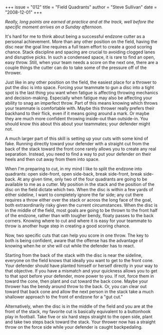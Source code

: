 +++
issue = "012"
title = "Field Quadrants"
author = "Steve Sullivan"
date = "2008-12-01"
+++

_Really, long points are earned at practice and at the track, well before the
specific moment arrives on a Sunday afternoon._  
  
It's hard for me to think about being a successful endzone cutter as a
personal achievement. More than any other position on the field, having the
disc near the goal line requires a full team effort to create a good scoring
chance. Stack discipline and spacing are crucial to avoiding clogged lanes and
disruptive picks. In such a condensed space, it is rare to find an open, easy
throw. Still, when your team needs a score on the next one, there are a couple
things the cutter can do to take some of the pressure off of the thrower.  
  
Just like in any other position on the field, the easiest place for a thrower
to put the disc is into space. Forcing your teammate to gun a disc into a
tight spot is the last thing you want when fatigue is affecting throwing
mechanics and decision-making. Especially when fatigue may also be affecting
your ability to snag an imperfect throw. Part of this means knowing which
throws your teammate is comfortable with. Maybe this thrower really prefers
their backhand to their flick, even if it means going around a mark. Or maybe
they are much more confident throwing inside-out than outside-in. You should
know this about this about your teammates; your defender might not.  
  
A much larger part of this skill is setting up your cuts with some kind of
fake. Running directly toward your defender with a straight cut from the back
of the stack toward the front cone rarely allows you to create any real
separation. Instead, you need to find a way to put your defender on their
heels and then cut away from them into space.  
  
When I'm preparing to cut, in my mind I like to split the endzone into
quadrants: open side-front, open side-back, break side-front, break side-back.
At any given time, only two of the four quadrants are going to be available to
me as a cutter. My position in the stack and the position of the disc on the
field dictate which two. When the disc is within a few yards of either
sideline, I want to completely ignore the far side; any cut there requires a
throw either over the stack or across the long face of the goal, both
extraordinarily risky given the current circumstances. When the disc is in the
middle of the field, most goals are going to be thrown to the front half of
the endzone, rather than with tougher bendy, floaty passes to the back
corners. Knowing where to cut and where it is easy for your teammate to throw
is another huge step in creating a good scoring chance.  
  
Now, two specific cuts that can help you score in one throw. The key to both
is being confident, aware that the offense has the advantage of knowing when
he or she will cut while the defender has to react.  
  
Starting from the back of the stack with the disc is near the sideline,
everyone on the field knows that ideally you want to get to the front cone.
Your defender should have planted himself or herself directly in your way to
that objective. If you have a mismatch and your quickness allows you to get to
that spot before your defender, more power to you. If not, force them in
toward the cone, then plant and cut toward the back cone. Maybe your thrower
has the bendy around throw to the back. Or, you can clear out toward that back
cone and allow the next person in the stack take a much shallower approach to
the front of endzone for a "gut cut."  
  
Alternatively, when the disc is in the middle of the field and you are at the
front of the stack, my favorite cut is basically equivalent to a buttonhook
play in football. Take five or six hard steps straight to the open side, plant
and take two steps back toward the stack. Your thrower now has a straight
throw on the force side while your defender is caught backpedaling.
